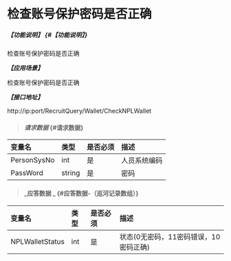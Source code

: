# 检查账号保护密码是否正确

##### _【功能说明】_ {#【功能说明】}

检查账号保护密码是否正确

_**【应用场景】**_

检查账号保护密码是否正确

_**【接口地址】**_

http://ip:port/RecruitQuery/Wallet/CheckNPLWallet

> #### _请求数据_ {#请求数据}

| 变量名 | 类型 | 是否必须 | 描述 |
| :--- | :--- | :--- | :--- |
| PersonSysNo | int | 是 | 人员系统编码 |
| PassWord | string | 是 | 密码|


> #### _应答数据 _ {#应答数据-（巡河记录数组）}

| 变量名 | 类型 | 是否必须 | 描述 |
| :--- | :--- | :--- | :--- |
| NPLWalletStatus | int | 是 | 状态(0无密码，11密码错误，10密码正确) |




